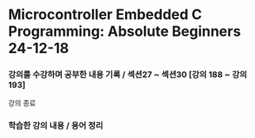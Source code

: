 # Microcontroller Embedded C Programming: Absolute Beginners 24-12-18

### 강의를 수강하며 공부한 내용 기록 / 섹션27 ~ 섹션30 [강의 188 ~ 강의 193]   

강의 종료 

### 학습한 강의 내용 / 용어 정리  
